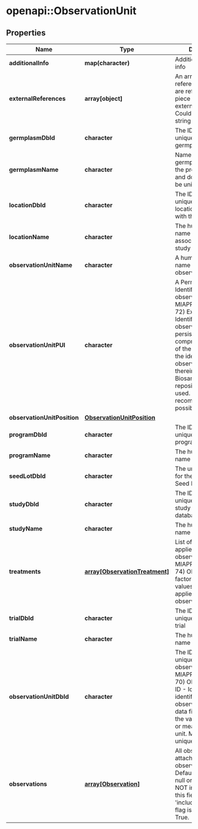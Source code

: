 # openapi::ObservationUnit

## Properties
Name | Type | Description | Notes
------------ | ------------- | ------------- | -------------
**additionalInfo** | **map(character)** | Additional arbitrary info | [optional] 
**externalReferences** | **array[object]** | An array of external reference ids. These are references to this piece of data in an external system. Could be a simple string or a URI. | [optional] 
**germplasmDbId** | **character** | The ID which uniquely identifies a germplasm | [optional] 
**germplasmName** | **character** | Name of the germplasm. It can be the preferred name and does not have to be unique. | [optional] 
**locationDbId** | **character** | The ID which uniquely identifies a location, associated with this study | [optional] 
**locationName** | **character** | The human readable name of a location associated with this study | [optional] 
**observationUnitName** | **character** | A human readable name for an observation unit | [optional] 
**observationUnitPUI** | **character** | A Permanent Unique Identifier for an observation unit  MIAPPE V1.1 (DM-72) External ID - Identifier for the observation unit in a persistent repository, comprises the name of the repository and the identifier of the observation unit therein. The EBI Biosamples repository can be used. URI are recommended when possible. | [optional] 
**observationUnitPosition** | [**ObservationUnitPosition**](ObservationUnitPosition.md) |  | [optional] 
**programDbId** | **character** | The ID which uniquely identifies a program | [optional] 
**programName** | **character** | The human readable name of a program | [optional] 
**seedLotDbId** | **character** | The unique identifier for the originating Seed Lot | [optional] 
**studyDbId** | **character** | The ID which uniquely identifies a study within the given database server | [optional] 
**studyName** | **character** | The human readable name for a study | [optional] 
**treatments** | [**array[ObservationTreatment]**](ObservationTreatment.md) | List of treatments applied to an observation unit.  MIAPPE V1.1 (DM-74) Observation Unit factor value - List of values for each factor applied to the observation unit. | [optional] 
**trialDbId** | **character** | The ID which uniquely identifies a trial | [optional] 
**trialName** | **character** | The human readable name of a trial | [optional] 
**observationUnitDbId** | **character** | The ID which uniquely identifies an observation unit  MIAPPE V1.1 (DM-70) Observation unit ID - Identifier used to identify the observation unit in data files containing the values observed or measured on that unit. Must be locally unique.  | [optional] 
**observations** | [**array[Observation]**](Observation.md) | All observations attached to this observation unit.   Default for this field is null or omitted. Do NOT include data in this field unless the &#39;includeObservations&#39; flag is explicitly set to True. | [optional] 


